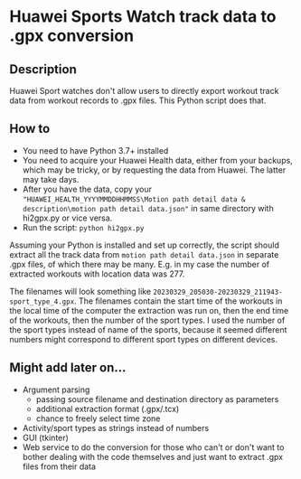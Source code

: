 # Huawei Sports Watch track data to .gpx conversion

## Description

Huawei Sport watches don't allow users to directly export workout track data from workout records to .gpx files. This Python script does that.

## How to

- You need to have Python 3.7+ installed
- You need to acquire your Huawei Health data, either from your backups, which may be tricky, or by requesting the data from Huawei. The latter may take days.
- After you have the data, copy your `"HUAWEI_HEALTH_YYYYMMDDHHMMSS\Motion path detail data & description\motion path detail data.json"` in same directory with hi2gpx.py or vice versa.
- Run the script: `python hi2gpx.py`

Assuming your Python is installed and set up correctly, the script should extract all the track data from `motion path detail data.json` in separate .gpx files, of which there may be many. E.g. in my case the number of extracted workouts with location data was 277.  

The filenames will look something like `20230329_205030-20230329_211943-sport_type_4.gpx`. The filenames contain the start time of the workouts in the local time of the computer the extraction was run on, then the end time of the workouts, then the number of the sport types. I used the number of the sport types instead of name of the sports, because it seemed different numbers might correspond to different sport types on different devices.

## Might add later on...

- Argument parsing
  - passing source filename and destination directory as parameters
  - additional extraction format (.gpx/.tcx)
  - chance to freely select time zone
- Activity/sport types as strings instead of numbers
- GUI (tkinter)
- Web service to do the conversion for those who can't or don't want to bother dealing with the code themselves and just want to extract .gpx files from their data
